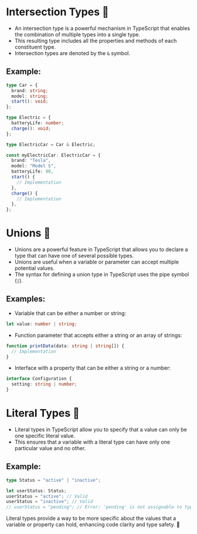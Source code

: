 # Intersection Types 🤝

- An intersection type is a powerful mechanism in TypeScript that enables the combination of multiple types into a single type.
- This resulting type includes all the properties and methods of each constituent type.
- Intersection types are denoted by the `&` symbol.

## Example:

```typescript
type Car = {
  brand: string;
  model: string;
  start(): void;
};

type Electric = {
  batteryLife: number;
  charge(): void;
};

type ElectricCar = Car & Electric;

const myElectricCar: ElectricCar = {
  brand: "Tesla",
  model: "Model S",
  batteryLife: 90,
  start() {
    // Implementation
  },
  charge() {
    // Implementation
  },
};
```

# Unions 🔄

- Unions are a powerful feature in TypeScript that allows you to declare a type that can have one of several possible types.
- Unions are useful when a variable or parameter can accept multiple potential values.
- The syntax for defining a union type in TypeScript uses the pipe symbol (`|`).

## Examples:

- Variable that can be either a number or string:

```typescript
let value: number | string;
```

- Function parameter that accepts either a string or an array of strings:

```typescript
function printData(data: string | string[]) {
  // Implementation
}
```

- Interface with a property that can be either a string or a number:

```typescript
interface Configuration {
  setting: string | number;
}
```

# Literal Types 📏

- Literal types in TypeScript allow you to specify that a value can only be one specific literal value.
- This ensures that a variable with a literal type can have only one particular value and no other.

## Example:

```typescript
type Status = "active" | "inactive";

let userStatus: Status;
userStatus = "active"; // Valid
userStatus = "inactive"; // Valid
// userStatus = "pending"; // Error: 'pending' is not assignable to type 'Status'.
```

Literal types provide a way to be more specific about the values that a variable or property can hold, enhancing code clarity and type safety. 🚀
